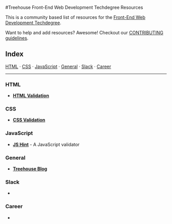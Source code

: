 #Treehouse Front-End Web Development Techdegree Resources


This is a community based list of resources for the [Front-End Web Development Techdegree](https://www.teamtreehouse.com). 

Want to help and add resources? Awesome! Checkout our [CONTRIBUTING guidelines](CONTRIBUTING.md). 
 
## Index

[HTML](#HTML) · 
[CSS](#CSS) · 
[JavaScript](#JavaScript) · 
[General](#General) · 
[Slack](#Slack) · 
[Career](#Career)


-------

### HTML

* **[HTML Validation](https://validator.w3.org/)**

### CSS

* **[CSS Validation](https://jigsaw.w3.org/css-validator/)**

### JavaScript

* **[JS Hint](http://jshint.com/)** - A JavaScript validator

### General

* **[Treehouse Blog](http://blog.teamtreehouse.com)**

### Slack

* 

### Career

*

